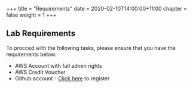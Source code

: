 +++
title = "Requirements"
date = 2020-02-10T14:00:00+11:00
chapter = false
weight = 1
+++

## Lab Requirements

To procced with the following tasks, please ensure that you have the requirements below.

+ AWS Account with full admin rights
+ AWS Credit Voucher
+ Github account - [Click here](https://github.com/join) to register